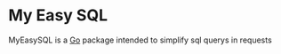 # My Easy SQL

MyEasySQL is a [Go](https://go.dev/) package intended to simplify sql querys in requests